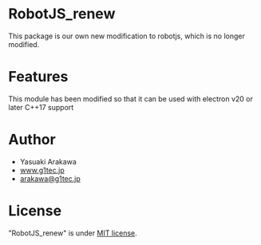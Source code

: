 # RobotJS_renew

This package is our own new modification to robotjs, which is no longer modified.

# Features

This module has been modified so that it can be used with electron v20 or later C++17 support

# Author

- Yasuaki Arakawa
- www.g1tec.jp
- arakawa@g1tec.jp

# License

"RobotJS_renew" is under [MIT license](https://en.wikipedia.org/wiki/MIT_License).
